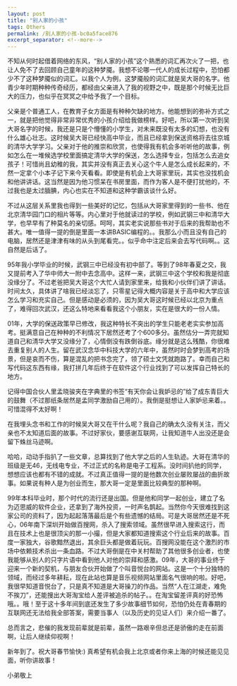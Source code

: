 ```yaml
---
layout: post
title: "别人家的小孩"
tags: Others
permalink: /别人家的小孩-bc0a5face876
excerpt_separator: <!--more-->
---
```

不知从何时起借着网络的东风，“别人家的小孩”这个熟悉的词汇再次火了一把，也让人免不了去回顾自己童年的这种梦魇。我想不论哪一代人的成长过程中，恐怕都少不了这种梦魇似的词汇。以我个人为例，这梦魇般的词汇就是吴大哥的名字。他青少年时期种种传奇经历，都经由父亲进入了我的视野之中，既是那个时候无比巨大的压力，也似乎在冥冥之中给予我了一个目标。
<!--more-->

父亲是个普通工人，在教育子女方面是有种种欠缺的地方。他能想到的弥补方式之一，就是把他觉得非常非常优秀的小孩介绍给我做榜样。好吧，所以第一次听到吴大哥名字的时候，我还是只是个懵懂的小学生，对未来既没有太多的幻想，也没有什么雄心壮志。这时候吴大哥已经快高中毕业，而且已经拿到保送资格将去往京城的清华大学学习。父亲对于他的推崇和欣赏，也使得我有机会多听听他的故事，例如怎么在一堆候选学校里面搞定清华大学的保送，怎么选择专业，包括怎么去追女孩子！可惜尚且幼稚的我，其实并没有真正去关心这个牛人是怎么成长起来的，不然一定拿个小本子记下来今天看看。即使是有机会上大哥家里玩，其实也没找机会和他讲讲话。这当然是因为他习惯呆在书房里面，而作为客人是不便打扰他的，不过我也是太过腼腆，内心也实在不知道和这种学霸该谈什么好。

不过从这层关系里我也得到一些美好的记忆，包括从大哥家里得到的一些书、他在北京清华园门口的相片等等。内心里对于他就读过的学校，例如武钢三中和清华大学，也早早有了种莫名的亲切感。呵呵，其实老实说那些书对于后来的我帮助也不甚大。唯一值得一提的倒是里面一本讲BASIC编程的。。我那么小而且没有自己的电脑，居然还是津津有味的从头到尾看完。。似乎命中注定后来会去写代码啊。。这自然是后话了。

95年我小学毕业的时候，武钢三中已经没有初中部了。等到了98年春夏之交，我又提前考入了华中师大一附中去念高中。这样一来，武钢三中这个学校和我是彻底没缘分了。不过老爸把吴大哥这个大忙人请到家里来，给我和小伙伴们讲了讲话。时间太久，具体讲了啥我已经淡忘了，只零星记得大概内容是关于高中和大学应该怎么学习和充实自己。但是感动是必须的，因为吴大哥这时候已经以北京为重点了，难得回次武汉，还这么特地来看看我这个小朋友，实在是很大的一份人情。

01年，大学的保送政策早已修改，我这种特长不突出的学生只能老老实实参加高考。挺满意自己在种种的不利情况下居然还考了个600多分。虽然估分一弄完就知道自己和清华大学又没缘分了，心情倒没有跌倒谷底。缘分就是这么残酷，你很难去重复别人的人生。留在武汉念华中科技大学的六年中，虽然时时会梦到高考的场景，但是哀而不伤，算是混乱的把书念完了，领了硕士文凭就跑路了。幸而自己和写代码这东西有缘，我打拼几年后终于在软件这个行业找到了可以发挥自己特长的地方。

记得中国合伙人里孟晓骏夹在字典里的书签“有天你会让我妒忌的”给了成东青巨大的鼓舞（不过那纸条居然是孟同学激励自己用的）。我倒是挺想让人家妒忌来着。。可惜混得不太好啊！

在我埋头念书和工作的时候吴大哥又在干什么呢？我自己的确太久没有关注，而父亲也不太知道后面的故事。不过好家伙，要感谢互联网，让我知道牛人出没还是会留下蛛丝马迹啊。

哈哈，动动手指扒了一些文章，总算找到了他大学之后的人生轨迹。大哥在清华的班级是无46，无线电专业，不过正式的名称是电子工程系。没时间扒他的同学，想想应该也都有不错的成就。不过真正值得一提的是他数次创业屡败屡战的曲折故事。如果说有种人是为创业而生，那大哥一定是里面比较典型的那种啊。

99年本科毕业时，那个时代的流行还是出国。但是他和同学一起创业，建立了名为迈思威的软件企业，还拿到了海外投资，一时声名鹊起。当然你今天很难找到这家公司的资料了，因为起起落落最后是个有些遗憾的结局。可是大哥居然还是不死心，06年南下深圳开始做百搜网，杀入了搜索领域。虽然很早进入搜索这行，而且在技术上也是很顶尖的那一小撮，但是大家都知道搜索这个行业后来的故事。百度一家独大，谷歌黯然退出，其余巨头都是做着玩玩。百搜网没能在这个激烈的市场中依赖技术杀出一条血路。不过大哥倒是在中关村帮助了其他很多创业者，也使我能够从别人的只字片语中看到他人对他的崇拜和感激。09年，大哥的事业终于迎来一个新的契机，与朋友合伙开始做了个叫音悦台的网站。这是一个十分独特的领域，而经过多年耕耘，现在此站也算是音乐视频网站里面名气很响的啦。好吧，我很早知道音悦台了，只是真不知道是大哥操刀的作品。当然“人在江湖走，难免不挨刀”，还能搜出大哥淘宝给人差评被追杀的帖子。。在淘宝留差评真的好恐怖哦。。哦！至于这十多年间到底还发生了多少故事细节如何，恐怕仍处在青春期的互联网还无法给我全部答案，需要当事人（以及历史的见证人们）来介绍一番了。

总而言之，悲催的我发现前辈就是前辈，虽然一路艰辛但总还是骄傲的走在前面啊，让后人继续仰视啊！

新年到了。祝大哥春节愉快:) 真希望有机会我上北京或者你来上海的时候还能见见面，听你讲故事！

小弟敬上
